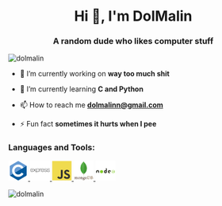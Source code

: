 <h1 align="center">Hi 👋, I'm DolMalin</h1>
<h3 align="center">A random dude who likes computer stuff</h3>

<p align="left"> <img src="https://komarev.com/ghpvc/?username=dolmalin&label=Profile%20views&color=0e75b6&style=flat" alt="dolmalin" /> </p>

- 🔭 I’m currently working on **way too much shit**

- 🌱 I’m currently learning **C and Python**

- 📫 How to reach me **dolmalinn@gmail.com**

- ⚡ Fun fact **sometimes it hurts when I pee**

<p align="left">
</p>

<h3 align="left">Languages and Tools:</h3>
<p align="left"> <a href="https://www.cprogramming.com/" target="_blank" rel="noreferrer"> <img src="https://raw.githubusercontent.com/devicons/devicon/master/icons/c/c-original.svg" alt="c" width="40" height="40"/> </a> <a href="https://expressjs.com" target="_blank" rel="noreferrer"> <img src="https://raw.githubusercontent.com/devicons/devicon/master/icons/express/express-original-wordmark.svg" alt="express" width="40" height="40"/> </a> <a href="https://developer.mozilla.org/en-US/docs/Web/JavaScript" target="_blank" rel="noreferrer"> <img src="https://raw.githubusercontent.com/devicons/devicon/master/icons/javascript/javascript-original.svg" alt="javascript" width="40" height="40"/> </a> <a href="https://www.mongodb.com/" target="_blank" rel="noreferrer"> <img src="https://raw.githubusercontent.com/devicons/devicon/master/icons/mongodb/mongodb-original-wordmark.svg" alt="mongodb" width="40" height="40"/> </a> <a href="https://nodejs.org" target="_blank" rel="noreferrer"> <img src="https://raw.githubusercontent.com/devicons/devicon/master/icons/nodejs/nodejs-original-wordmark.svg" alt="nodejs" width="40" height="40"/> </a> </p>

<p><img align="center" src="https://github-readme-stats.vercel.app/api/top-langs?username=dolmalin&show_icons=true&locale=en&layout=compact" alt="dolmalin" /></p>

